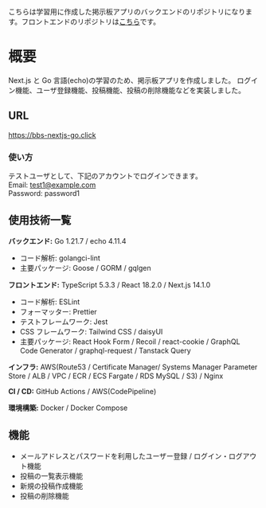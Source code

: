 こちらは学習用に作成した掲示板アプリのバックエンドのリポジトリになります。フロントエンドのリポジトリは[こちら](https://github.com/progsystem926/bbs-nextjs-go-front)です。

# 概要

Next.js と Go 言語(echo)の学習のため、掲示板アプリを作成しました。
ログイン機能、ユーザ登録機能、投稿機能、投稿の削除機能などを実装しました。

## URL

https://bbs-nextjs-go.click

### 使い方

テストユーザとして、下記のアカウントでログインできます。<br>
Email: test1@example.com<br>
Password: password1

## 使用技術一覧

**バックエンド:** Go 1.21.7 / echo 4.11.4

- コード解析: golangci-lint
- 主要パッケージ: Goose / GORM / gqlgen

**フロントエンド:** TypeScript 5.3.3 / React 18.2.0 / Next.js 14.1.0

- コード解析: ESLint
- フォーマッター: Prettier
- テストフレームワーク: Jest
- CSS フレームワーク: Tailwind CSS / daisyUI
- 主要パッケージ: React Hook Form / Recoil / react-cookie / GraphQL Code Generator / graphql-request / Tanstack Query

**インフラ:** AWS(Route53 / Certificate Manager/ Systems Manager Parameter Store / ALB / VPC / ECR / ECS Fargate / RDS MySQL / S3) / Nginx

**CI / CD:** GitHub Actions / AWS(CodePipeline)

**環境構築:** Docker / Docker Compose

## 機能

- メールアドレスとパスワードを利用したユーザー登録 / ログイン・ログアウト機能
- 投稿の一覧表示機能
- 新規の投稿作成機能
- 投稿の削除機能
